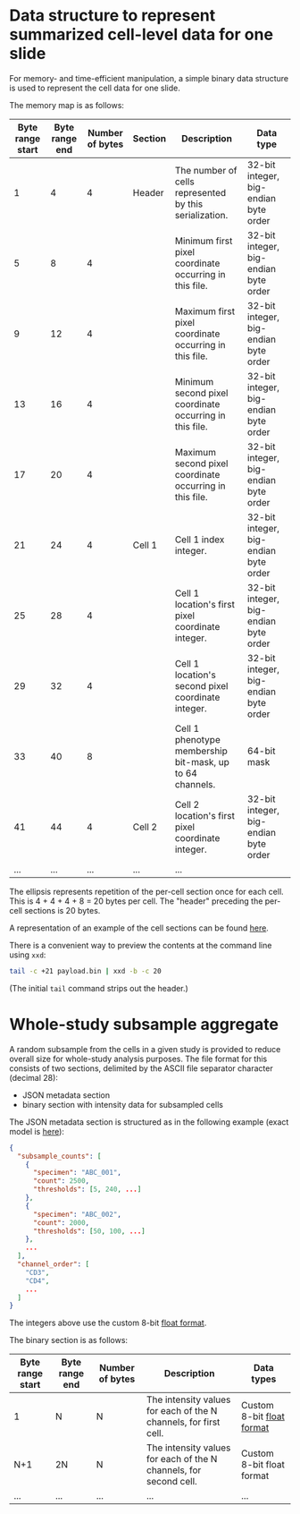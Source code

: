 
# Data structure to represent summarized cell-level data for one slide

For memory- and time-efficient manipulation, a simple binary data structure is used to represent the cell data for one slide.

The memory map is as follows:

| Byte range start | Byte range end | Number of bytes | Section | Description                                              | Data type                             |
|------------------|----------------|-----------------|---------|----------------------------------------------------------|---------------------------------------|
| 1                | 4              | 4               | Header  | The number of cells represented by this serialization.   | 32-bit integer, big-endian byte order |
| 5                | 8              | 4               |         | Minimum first pixel coordinate occurring in this file.   | 32-bit integer, big-endian byte order |
| 9                | 12             | 4               |         | Maximum first pixel coordinate occurring in this file.   | 32-bit integer, big-endian byte order |
| 13               | 16             | 4               |         | Minimum second pixel coordinate occurring in this file.  | 32-bit integer, big-endian byte order |
| 17               | 20             | 4               |         | Maximum second pixel coordinate occurring in this file.  | 32-bit integer, big-endian byte order |
| 21               | 24             | 4               | Cell 1  | Cell 1 index integer.                                    | 32-bit integer, big-endian byte order |
| 25               | 28             | 4               |         | Cell 1 location's first pixel coordinate integer.        | 32-bit integer, big-endian byte order |
| 29               | 32             | 4               |         | Cell 1 location's second pixel coordinate integer.       | 32-bit integer, big-endian byte order |
| 33               | 40             | 8               |         | Cell 1 phenotype membership bit-mask, up to 64 channels. | 64-bit mask                           |
| 41               | 44             | 4               | Cell 2  | Cell 2 location's first pixel coordinate integer.        | 32-bit integer, big-endian byte order |
| ... | ... | ... | ... | ... |

The ellipsis represents repetition of the per-cell section once for each cell. This is 4 + 4 + 4 + 8 = 20 bytes per cell. The "header" preceding the per-cell sections is 20 bytes.

A representation of an example of the cell sections can be found [here](https://github.com/nadeemlab/SPT/blob/main/test/apiserver/module_tests/celldata.dump).

There is a convenient way to preview the contents at the command line using `xxd`:

```sh
tail -c +21 payload.bin | xxd -b -c 20
```

(The initial `tail` command strips out the header.)

# Whole-study subsample aggregate

A random subsample from the cells in a given study is provided to reduce overall size for whole-study
analysis purposes. The file format for this consists of two sections, delimited by the ASCII file
separator character (decimal 28):

- JSON metadata section
- binary section with intensity data for subsampled cells

The JSON metadata section is structured as in the following example (exact model is [here](../spatialprofilingtoolbox/db/representative_subsample.py)):

```json
{
  "subsample_counts": [
    {
      "specimen": "ABC_001",
      "count": 2500,
      "thresholds": [5, 240, ...]
    },
    {
      "specimen": "ABC_002",
      "count": 2000,
      "thresholds": [50, 100, ...]
    },
    ...
  ],
  "channel_order": [
    "CD3",
    "CD4",
    ...
  ]
}
```
The integers above use the custom 8-bit [float format](https://github.com/nadeemlab/SPT/blob/main/spatialprofilingtoolbox/standalone_utilities/float8.py).

The binary section is as follows:

| Byte range start | Byte range end | Number of bytes | Description                                                       | Data types                  |
|------------------|----------------|-----------------|-------------------------------------------------------------------|-----------------------------|
| 1                | N              | N               | The intensity values for each of the N channels, for first cell.  | Custom 8-bit [float format](https://github.com/nadeemlab/SPT/blob/main/spatialprofilingtoolbox/standalone_utilities/float8.py) |
| N+1              | 2N             | N               | The intensity values for each of the N channels, for second cell. | Custom 8-bit float format   |
| ... | ... | ... | ... | ... |
